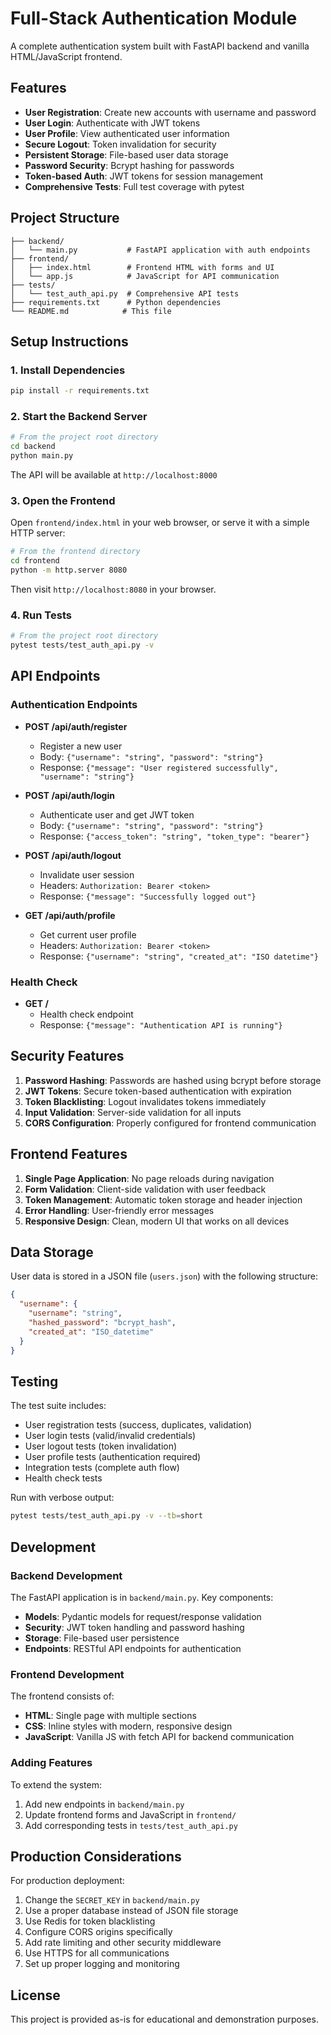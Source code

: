 # Full-Stack Authentication Module

A complete authentication system built with FastAPI backend and vanilla HTML/JavaScript frontend.

## Features

- **User Registration**: Create new accounts with username and password
- **User Login**: Authenticate with JWT tokens
- **User Profile**: View authenticated user information
- **Secure Logout**: Token invalidation for security
- **Persistent Storage**: File-based user data storage
- **Password Security**: Bcrypt hashing for passwords
- **Token-based Auth**: JWT tokens for session management
- **Comprehensive Tests**: Full test coverage with pytest

## Project Structure

```
├── backend/
│   └── main.py           # FastAPI application with auth endpoints
├── frontend/
│   ├── index.html        # Frontend HTML with forms and UI
│   └── app.js            # JavaScript for API communication
├── tests/
│   └── test_auth_api.py  # Comprehensive API tests
├── requirements.txt      # Python dependencies
└── README.md            # This file
```

## Setup Instructions

### 1. Install Dependencies

```bash
pip install -r requirements.txt
```

### 2. Start the Backend Server

```bash
# From the project root directory
cd backend
python main.py
```

The API will be available at `http://localhost:8000`

### 3. Open the Frontend

Open `frontend/index.html` in your web browser, or serve it with a simple HTTP server:

```bash
# From the frontend directory
cd frontend
python -m http.server 8080
```

Then visit `http://localhost:8080` in your browser.

### 4. Run Tests

```bash
# From the project root directory
pytest tests/test_auth_api.py -v
```

## API Endpoints

### Authentication Endpoints

- **POST /api/auth/register**
  - Register a new user
  - Body: `{"username": "string", "password": "string"}`
  - Response: `{"message": "User registered successfully", "username": "string"}`

- **POST /api/auth/login**
  - Authenticate user and get JWT token
  - Body: `{"username": "string", "password": "string"}`
  - Response: `{"access_token": "string", "token_type": "bearer"}`

- **POST /api/auth/logout**
  - Invalidate user session
  - Headers: `Authorization: Bearer <token>`
  - Response: `{"message": "Successfully logged out"}`

- **GET /api/auth/profile**
  - Get current user profile
  - Headers: `Authorization: Bearer <token>`
  - Response: `{"username": "string", "created_at": "ISO datetime"}`

### Health Check

- **GET /**
  - Health check endpoint
  - Response: `{"message": "Authentication API is running"}`

## Security Features

1. **Password Hashing**: Passwords are hashed using bcrypt before storage
2. **JWT Tokens**: Secure token-based authentication with expiration
3. **Token Blacklisting**: Logout invalidates tokens immediately
4. **Input Validation**: Server-side validation for all inputs
5. **CORS Configuration**: Properly configured for frontend communication

## Frontend Features

1. **Single Page Application**: No page reloads during navigation
2. **Form Validation**: Client-side validation with user feedback
3. **Token Management**: Automatic token storage and header injection
4. **Error Handling**: User-friendly error messages
5. **Responsive Design**: Clean, modern UI that works on all devices

## Data Storage

User data is stored in a JSON file (`users.json`) with the following structure:

```json
{
  "username": {
    "username": "string",
    "hashed_password": "bcrypt_hash",
    "created_at": "ISO_datetime"
  }
}
```

## Testing

The test suite includes:

- User registration tests (success, duplicates, validation)
- User login tests (valid/invalid credentials)
- User logout tests (token invalidation)
- User profile tests (authentication required)
- Integration tests (complete auth flow)
- Health check tests

Run with verbose output:
```bash
pytest tests/test_auth_api.py -v --tb=short
```

## Development

### Backend Development

The FastAPI application is in `backend/main.py`. Key components:

- **Models**: Pydantic models for request/response validation
- **Security**: JWT token handling and password hashing
- **Storage**: File-based user persistence
- **Endpoints**: RESTful API endpoints for authentication

### Frontend Development

The frontend consists of:

- **HTML**: Single page with multiple sections
- **CSS**: Inline styles with modern, responsive design
- **JavaScript**: Vanilla JS with fetch API for backend communication

### Adding Features

To extend the system:

1. Add new endpoints in `backend/main.py`
2. Update frontend forms and JavaScript in `frontend/`
3. Add corresponding tests in `tests/test_auth_api.py`

## Production Considerations

For production deployment:

1. Change the `SECRET_KEY` in `backend/main.py`
2. Use a proper database instead of JSON file storage
3. Use Redis for token blacklisting
4. Configure CORS origins specifically
5. Add rate limiting and other security middleware
6. Use HTTPS for all communications
7. Set up proper logging and monitoring

## License

This project is provided as-is for educational and demonstration purposes.
